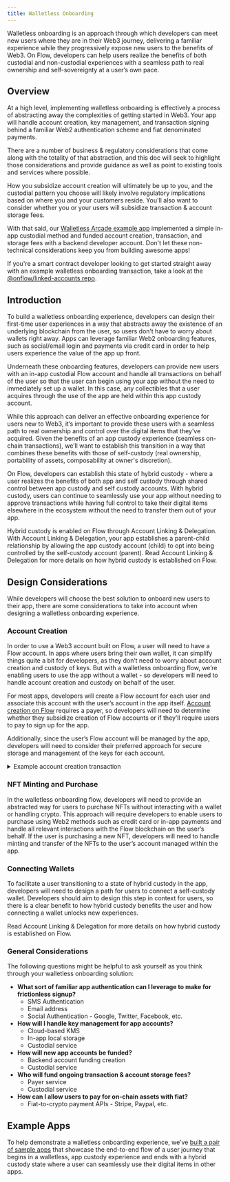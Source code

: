 ```yaml
---
title: Walletless Onboarding
---
```


Walletless onboarding is an approach through which developers can meet new users where they are in their Web3 journey, delivering a familiar experience while they progressively expose new users to the benefits of Web3. On Flow, developers can help users realize the benefits of both custodial and non-custodial experiences with a seamless path to real ownership and self-sovereignty at a user’s own pace.

## Overview
At a high level, implementing walletless onboarding is effectively a process of abstracting away the complexities of getting started in Web3. Your app will handle account creation, key management, and transaction signing behind a familiar Web2 authentication scheme and fiat denominated payments.

There are a number of business & regulatory considerations that come along with the totality of that abstraction, and this doc will seek to highlight those considerations and provide guidance as well as point to existing tools and services where possible.

How you subsidize account creation will ultimately be up to you, and the custodial pattern you choose will likely involve regulatory implications based on where you and your customers reside. You'll also want to consider whether you or your users will subsidize transaction & account storage fees.

With that said, our [Walletless Arcade example app](https://github.com/onflow/walletless-arcade-example) implemented a simple in-app custodial method and funded account creation, transaction, and storage fees with a backend developer account. Don't let these non-technical considerations keep you from building awesome apps!

If you're a smart contract developer looking to get started straight away with an example walletless onboarding transaction, take a look at the [@onflow/linked-accounts repo](https://github.com/onflow/linked-accounts).

## Introduction

To build a walletless onboarding experience, developers can design their first-time user experiences in a way that abstracts away the existence of an underlying blockchain from the user, so users don’t have to worry about wallets right away. Apps can leverage familiar Web2 onboarding features, such as social/email login and payments via credit card in order to help users experience the value of the app up front.

Underneath these onboarding features, developers can provide new users with an in-app custodial Flow account and handle all transactions on behalf of the user so that the user can begin using your app without the need to immediately set up a wallet. In this case, any collectibles that a user acquires through the use of the app are held within this app custody account.

While this approach can deliver an effective onboarding experience for users new to Web3, it’s important to provide these users with a seamless path to real ownership and control over the digital items that they’ve acquired. Given the benefits of an app custody experience (seamless on-chain transactions), we’ll want to establish this transition in a way that combines these benefits with those of self-custody (real ownership, portability of assets, composability at owner's discretion).

On Flow, developers can establish this state of hybrid custody - where a user realizes the benefits of both app and self custody through shared control between app custody and self custody accounts. With hybrid custody, users can continue to seamlessly use your app without needing to approve transactions while having full control to take their digital items elsewhere in the ecosystem without the need to transfer them out of your app.

Hybrid custody is enabled on Flow through Account Linking & Delegation. With Account Linking & Delegation, your app establishes a parent-child relationship by allowing the app custody account (child) to opt into being controlled by the self-custody account (parent). Read Account Linking & Delegation for more details on how hybrid custody is established on Flow.

## Design Considerations

While developers will choose the best solution to onboard new users to their app, there are some considerations to take into account when designing a walletless onboarding experience.

### **Account Creation**

In order to use a Web3 account built on Flow, a user will need to have a Flow account. In apps where users bring their own wallet, it can simplify things quite a bit for developers, as they don’t need to worry about account creation and custody of keys. But with a walletless onboarding flow, we’re enabling users to use the app without a wallet - so developers will need to handle account creation and custody on behalf of the user.

For most apps, developers will create a Flow account for each user and associate this account with the user’s account in the app itself. [Account creation on Flow](https://developers.flow.com/cadence/language/accounts#account-creation) requires a payer, so developers will need to determine whether they subsidize creation of Flow accounts or if they’ll require users to pay to sign up for the app.

Additionally, since the user’s Flow account will be managed by the app, developers will need to consider their preferred approach for secure storage and management of the keys for each account.

<details>
<summary>Example account creation transaction</summary>

```js
import FlowToken from "../../contracts/utility/FlowToken.cdc"
import FungibleToken from "../../contracts/utility/FungibleToken.cdc"

/// This transaction creates an account, funding creation via the signer and
/// adding the provided public key. You'll notice this transaction is pretty
/// much your standard account creation. The magic for you will be how you custody
/// the key for this account (locally, KMS, wallet service, etc.) in a manner that
/// allows your dapp to mediate on-chain interactions on behalf of your user.
/// **NOTE:** Custodial patterns have regulatory implications you'll want to consult a 
/// legal professional about.
///
/// In your dapp's walletless transaction, you'll likely also want to configure
/// the new account with resources & capabilities relevant for your use case after
/// account creation & optional funding.
///
/// For more examples like this, check out the @onflow/linked-accounts repo
/// https://github.com/onflow/linked-accounts
///
transaction(
    pubKey: String,
    initialFundingAmt: UFix64,
  ) {
	
	prepare(signer: AuthAccount) {

		/* --- Account Creation (your dApp may choose to separate creation depending on your custodial model) --- */
		//
		// Create the child account, funding via the signer
		let newAccount = AuthAccount(payer: signer)
		// Create a public key for the proxy account from string value in the provided arg
		// **NOTE:** You may want to specify a different signature algo for your use case
		let key = PublicKey(
			publicKey: pubKey.decodeHex(),
			signatureAlgorithm: SignatureAlgorithm.ECDSA_P256
		)
		// Add the key to the new account
		// **NOTE:** You may want to specify a different hash algo & weight best for your use case
		newAccount.keys.add(
			publicKey: key,
			hashAlgorithm: HashAlgorithm.SHA3_256,
			weight: 1000.0
		)

		/* --- (Optional) Additional Account Funding --- */
		//
		// Fund the new account if specified
		if initialFundingAmt > 0.0 {
			// Get a vault to fund the new account
			let fundingProvider = signer.borrow<&FlowToken.Vault{FungibleToken.Provider}>(
					from: /storage/flowTokenVault
				)!
			// Fund the new account with the initialFundingAmount specified
			newAccount.getCapability<&FlowToken.Vault{FungibleToken.Receiver}>(
				/public/flowTokenReceiver
			).borrow()!
			.deposit(
				from: <-fundingProvider.withdraw(
					amount: initialFundingAmt
				)
			)
		}

		/* --- Continue with use case specific setup --- */
		//
		// At this point, the newAccount can further be configured as suitable for
		// use in your dapp (e.g. Setup a Collection, Mint NFT, Configure Vault, etc.)
		// ...
	}
}
```
</details>

### **NFT Minting and Purchase**

In the walletless onboarding flow, developers will need to provide an abstracted way for users to purchase NFTs without interacting with a wallet or handling crypto. This approach will require developers to enable users to purchase using Web2 methods such as credit card or in-app payments and handle all relevant interactions with the Flow blockchain on the user’s behalf. If the user is purchasing a new NFT, developers will need to handle minting and transfer of the NFTs to the user’s account managed within the app.

### **Connecting Wallets**

To facilitate a user transitioning to a state of hybrid custody in the app, developers will need to design a path for users to connect a self-custody wallet. Developers should aim to design this step in context for users, so there is a clear benefit to how hybrid custody benefits the user and how connecting a wallet unlocks new experiences.

Read Account Linking & Delegation for more details on how hybrid custody is established on Flow.

### **General Considerations**

The following questions might be helpful to ask yourself as you think through your walletless onboarding solution:

- **What sort of familiar app authentication can I leverage to make for frictionless signup?**
    - SMS Authentication
    - Email address
    - Social Authentication - Google, Twitter, Facebook, etc.
- **How will I handle key management for app accounts?**
    - Cloud-based KMS
    - In-app local storage
    - Custodial service
- **How will new app accounts be funded?**
    - Backend account funding creation
    - Custodial service
- **Who will fund ongoing transaction & account storage fees?**
    - Payer service
    - Custodial service
- **How can I allow users to pay for on-chain assets with fiat?**
    - Fiat-to-crypto payment APIs - Stripe, Paypal, etc.

## Example Apps

To help demonstrate a walletless onboarding experience, we’ve [built a pair of sample apps](https://github.com/onflow/walletless-arcade-example) that showcase the end-to-end flow of a user journey that begins in a walletless, app custody experience and ends with a hybrid custody state where a user can seamlessly use their digital items in other apps.

